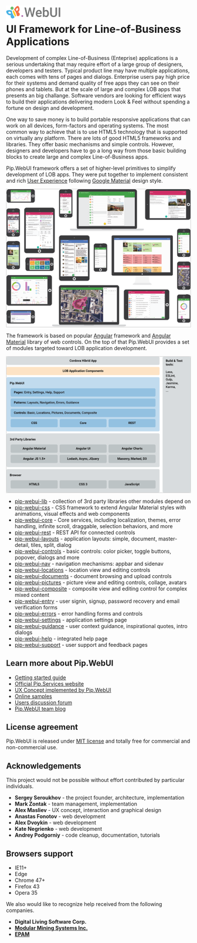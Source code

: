 # <img src="https://github.com/pip-webui/pip-webui/blob/master/doc/Logo.png" alt="Pip.WebUI Logo" style="max-width:30%"> <br/> UI Framework for Line-of-Business Applications 

Development of complex Line-of-Business (Enteprise) applications is a serious undertaking that may require effort 
of a large group of designers, developers and testers. Typical product line may have multiple applications, 
each comes with tens of pages and dialogs. Enterprise users pay high price for their systems and demand quality 
of free apps they can see on their phones and tablets. But at the scale of large and complex LOB apps
that presents an big challange. Software vendors are looking for efficient ways to build
their applications delivering modern Look & Feel without spending a fortune on design and development. 

One way to save money is to build portable responsive applications that can work on all devices, form-factors and 
operating systems. The most common way to achieve that is to use HTML5 technology that is supported on virtually
any platform. There are lots of good HTML5 frameworks and libraries. They offer basic mechanisms and simple controls.
However, designers and developers have to go a long way from those basic building blocks to create
large and complex Line-of-Business apps.

Pip.WebUI framework offers a set of higher-level primitives to simplify development of LOB apps.
They were put together to implement consistent and rich [User Experience](https://github.com/pip-webui/pip-webui-ux)
following [Google Material](https://material.google.com) design style.

<div style="border: 1px solid #ccc">
  <img src="https://github.com/pip-webui/pip-webui/blob/master/doc/WebUI-0.png" alt="Pip.WebUI Overview" style="display:block;">
</div>

The framework is based on popular [Angular](https://angularjs.org) framework 
and [Angular Material](https://material.angularjs.org/latest) library of web controls. On the top of that
Pip.WebUI provides a set of modules targeted toward LOB application development.

<div style="border: 1px solid #ccc">
  <img src="https://github.com/pip-webui/pip-webui/blob/master/doc/WebUI-1.png" alt="Pip.WebUI Structure" style="display:block;">
</div>

* [pip-webui-lib](https://github.com/pip-webui/pip-webui-lib) - collection of 3rd party libraries other modules depend on
* [pip-webui-css](https://github.com/pip-webui/pip-webui-css) - CSS framework to extend Angular Material styles with animations, 
visual effects and web components 
* [pip-webui-core](https://github.com/pip-webui/pip-webui-core) - Core services, including localization, themes, error handling,
infinite scroll, draggable, selection behaviors, and more
* [pip-webui-rest](https://github.com/pip-webui/pip-webui-rest) - REST API for connected controls
* [pip-webui-layouts](https://github.com/pip-webui/pip-webui-layouts) - application layouts: simple, document, master-detail, 
tiles, split, dialog 
* [pip-webui-controls](https://github.com/pip-webui/pip-webui-controls) - basic controls: color picker, toggle buttons, 
popover, dialogs and more
* [pip-webui-nav](https://github.com/pip-webui/pip-webui-nav) - navigation mechanisms: appbar and sidenav
* [pip-webui-locations](https://github.com/pip-webui/pip-webui-locations) - location view and editing controls
* [pip-webui-documents](https://github.com/pip-webui/pip-webui-documents) - document browsing and upload controls
* [pip-webui-pictures](https://github.com/pip-webui/pip-webui-pictures) - picture view and editing controls, collage, avatars
* [pip-webui-composite](https://github.com/pip-webui/pip-webui-composite) - composite view and editing control for complex mixed content
* [pip-webui-entry](https://github.com/pip-webui/pip-webui-entry) - user signin, signup, password recovery and email verification forms
* [pip-webui-errors](https://github.com/pip-webui/pip-webui-errors) - error handling forms and controls
* [pip-webui-settings](https://github.com/pip-webui/pip-webui-settings) - application settings page
* [pip-webui-guidance](https://github.com/pip-webui/pip-webui-guidance) - user context guidance, inspirational quotes, intro dialogs
* [pip-webui-help](https://github.com/pip-webui/pip-webui-help) - integrated help page
* [pip-webui-support](https://github.com/pip-webui/pip-webui-support) - user support and feedback pages


## Learn more about Pip.WebUI

- [Getting started guide](doc/GettingStarted.md)
- [Official Pip.Services website](http://www.pipwebui.org)
- [UX Concept implemented by Pip.WebUI](https://github.com/pip-webui/pip-webui-ux)
- [Online samples](http://webui.pipdevs.com)
- [Users discussion forum]()
- [Pip.WebUI team blog]()

## License agreement

Pip.WebUI is released under [MIT license](License) and totally free for commercial and non-commercial use.

## Acknowledgements

This project would not be possible without effort contributed by particular individuals.

- **Sergey Seroukhov** - the project founder, architecture, implementation
- **Mark Zontak** - team management, implementation
- **Alex Masliev** - UX concept, interaction and graphical design
- **Anastas Fonotov** - web development
- **Alex Dvoykin** - web development
- **Kate Negrienko** - web development
- **Andrey Podgorniy** - code cleanup, documentation, tutorials 

## Browsers support
 * IE11+
 * Edge
 * Chrome 47+
 * Firefox 43
 * Opera 35

We also would like to recognize help received from the following companies.

- **Digital Living Software Corp.**
- [**Modular Mining Systems Inc.**](http://www.mmsi.com)
- [**EPAM**](http://www.epam.com)